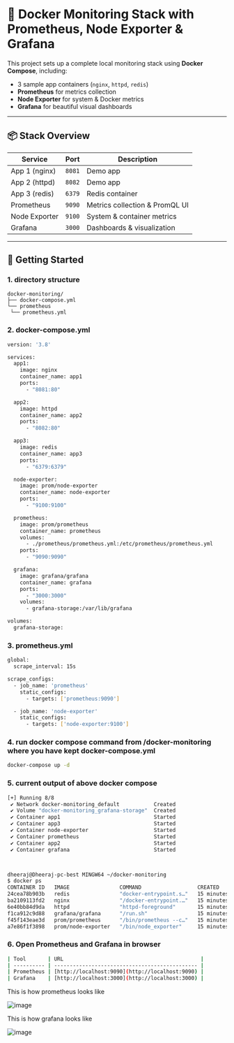 # 🐳 Docker Monitoring Stack with Prometheus, Node Exporter & Grafana

This project sets up a complete local monitoring stack using **Docker Compose**, including:
- 3 sample app containers (`nginx`, `httpd`, `redis`)
- **Prometheus** for metrics collection
- **Node Exporter** for system & Docker metrics
- **Grafana** for beautiful visual dashboards

---

## 📦 Stack Overview

| Service       | Port      | Description                     |
|---------------|-----------|---------------------------------|
| App 1 (nginx) | `8081`    | Demo app                        |
| App 2 (httpd) | `8082`    | Demo app                        |
| App 3 (redis) | `6379`    | Redis container                 |
| Prometheus    | `9090`    | Metrics collection & PromQL UI |
| Node Exporter | `9100`    | System & container metrics      |
| Grafana       | `3000`    | Dashboards & visualization      |

---

## 🚀 Getting Started

### 1. directory structure

```text
docker-monitoring/ 
├── docker-compose.yml
└── prometheus
 └── prometheus.yml
 ```


### 2. docker-compose.yml

```bash
version: '3.8'

services:
  app1:
    image: nginx
    container_name: app1
    ports:
      - "8081:80"

  app2:
    image: httpd
    container_name: app2
    ports:
      - "8082:80"

  app3:
    image: redis
    container_name: app3
    ports:
      - "6379:6379"

  node-exporter:
    image: prom/node-exporter
    container_name: node-exporter
    ports:
      - "9100:9100"

  prometheus:
    image: prom/prometheus
    container_name: prometheus
    volumes:
      - ./prometheus/prometheus.yml:/etc/prometheus/prometheus.yml
    ports:
      - "9090:9090"

  grafana:
    image: grafana/grafana
    container_name: grafana
    ports:
      - "3000:3000"
    volumes:
      - grafana-storage:/var/lib/grafana

volumes:
  grafana-storage:

```

### 3. prometheus.yml 

``` bash
global:
  scrape_interval: 15s

scrape_configs:
  - job_name: 'prometheus'
    static_configs:
      - targets: ['prometheus:9090']

  - job_name: 'node-exporter'
    static_configs:
      - targets: ['node-exporter:9100']
```

### 4. run docker compose command from /docker-monitoring where you have kept docker-compose.yml

``` bash
docker-compose up -d
```

### 5. current output of above docker compose 

```bash
[+] Running 8/8
 ✔ Network docker-monitoring_default           Created                                                                                                                                                       0.2s
 ✔ Volume "docker-monitoring_grafana-storage"  Created                                                                                                                                                       0.0s
 ✔ Container app1                              Started                                                                                                                                                       2.9s
 ✔ Container app3                              Started                                                                                                                                                       3.2s
 ✔ Container node-exporter                     Started                                                                                                                                                       3.2s
 ✔ Container prometheus                        Started                                                                                                                                                       3.2s
 ✔ Container app2                              Started                                                                                                                                                       2.9s
 ✔ Container grafana                           Started                                                                                                                                                       3.2s



dheeraj@Dheeraj-pc-best MINGW64 ~/docker-monitoring
$ docker ps
CONTAINER ID   IMAGE                COMMAND                  CREATED          STATUS          PORTS                    NAMES
24cea78b903b   redis                "docker-entrypoint.s…"   15 minutes ago   Up 15 minutes   0.0.0.0:6379->6379/tcp   app3
ba2109113fd2   nginx                "/docker-entrypoint.…"   15 minutes ago   Up 15 minutes   0.0.0.0:8081->80/tcp     app1
6e40bb84d9da   httpd                "httpd-foreground"       15 minutes ago   Up 15 minutes   0.0.0.0:8082->80/tcp     app2
f1ca912c9d88   grafana/grafana      "/run.sh"                15 minutes ago   Up 15 minutes   0.0.0.0:3000->3000/tcp   grafana
f45f143eae3d   prom/prometheus      "/bin/prometheus --c…"   15 minutes ago   Up 15 minutes   0.0.0.0:9090->9090/tcp   prometheus
a7e86f1f3898   prom/node-exporter   "/bin/node_exporter"     15 minutes ago   Up 15 minutes   0.0.0.0:9100->9100/tcp   node-exporter
```

### 6. Open Prometheus and Grafana in browser

``` bash
| Tool       | URL                                            |
| ---------- | ---------------------------------------------- |
| Prometheus | [http://localhost:9090](http://localhost:9090) |
| Grafana    | [http://localhost:3000](http://localhost:3000) |
```

This is how prometheus looks like

![image](https://github.com/user-attachments/assets/2180141a-7539-492e-9a83-bd97046dca91)


This is how grafana looks like

![image](https://github.com/user-attachments/assets/994f8195-ba51-45f2-93ef-9800fcd762ca)


